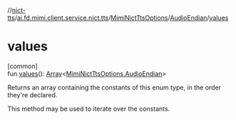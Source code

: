 //[nict-tts](../../../../index.md)/[ai.fd.mimi.client.service.nict.tts](../../index.md)/[MimiNictTtsOptions](../index.md)/[AudioEndian](index.md)/[values](values.md)

# values

[common]\
fun [values](values.md)(): [Array](https://kotlinlang.org/api/core/kotlin-stdlib/kotlin/-array/index.html)&lt;[MimiNictTtsOptions.AudioEndian](index.md)&gt;

Returns an array containing the constants of this enum type, in the order they're declared.

This method may be used to iterate over the constants.
